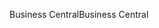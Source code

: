 <span data-ttu-id="2595e-101">Business Central</span><span class="sxs-lookup"><span data-stu-id="2595e-101">Business Central</span></span>
